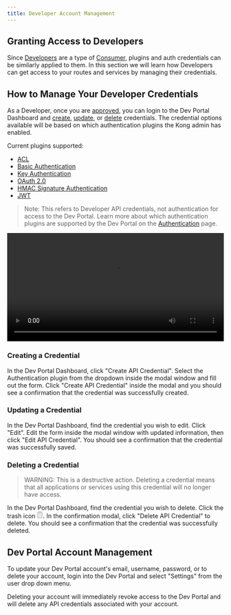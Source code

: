 ```yaml
---
title: Developer Account Management
---
```


## Granting Access to Developers

Since [Developers][developers] are a type of [Consumer](/0.13.x/getting-started/adding-consumers/), plugins and auth credentials can be similarly applied to them. In this section we will learn how Developers can get access to your routes and services by managing their credentials.

## How to Manage Your Developer Credentials

As a Developer, once you are [approved](/enterprise/{{page.kong_version}}/developer-portal/management/developers/#developer-status), you can login to the Dev Portal Dashboard and [create](#creating-a-credential), [update](#updating-a-credential), or [delete](#deleting-a-credential) credentials. The credential options available will be based on which authentication plugins the Kong admin has enabled.

Current plugins supported:

- [ACL](/plugins/acl/)
- [Basic Authentication](/plugins/key-authentication/)
- [Key Authentication](/plugins/key-authentication/)
- [OAuth 2.0](/plugins/basic-authentication/)
- [HMAC Signature Authentication](/plugins/hmac-authentication/)
- [JWT](/plugins/jwt/)

> Note: This refers to Developer API credentials, not authentication for access to the Dev Portal. Learn more about which authentication plugins are supported by the Dev Portal on the [Authentication](/enterprise/{{page.kong_version}}/developer-portal/configuration/authentication) page.

<video width="100%" autoplay loop controls>
  <source src="https://konghq.com/wp-content/uploads/2018/05/May-16-2018-15-44-26_.mp4" type="video/mp4">
  Your browser does not support the video tag.
</video>

### Creating a Credential

In the Dev Portal Dashboard, click "Create API Credential". Select the Authentication plugin from the dropdown inside the modal window and fill out the form. Click "Create API Credential" inside the modal and you should see a confirmation that the credential was successfully created.

### Updating a Credential

In the Dev Portal Dashboard, find the credential you wish to edit. Click "Edit". Edit the form inside the modal window with updated information, then click "Edit API Credential". You should see a confirmation that the credential was successfully saved.

### Deleting a Credential

> WARNING: This is a destructive action. Deleting a credential means that all applications or services using this credential will no longer have access.

In the Dev Portal Dashboard, find the credential you wish to delete. Click the trash icon <svg data-v-1421dd7e="" width="14" height="16" xmlns="http://www.w3.org/2000/svg"><path data-v-1421dd7e="" d="M3 3V2c0-1.1045695.8954305-2 2-2h4c1.1045695 0 2 .8954305 2 2v1h2c.5522847 0 1 .4477153 1 1v1H0V4c0-.5522847.4477152-1 1-1h2zm2 0V2h4v1H5zM1 6h2v8h8V6h2v8c0 1.1045695-.8954305 2-2 2H3c-1.1045695 0-2-.8954305-2-2V6zm5 0v7c-.5522847 0-1-.4477153-1-1V7c0-.5522847.4477153-1 1-1zm2 0c.5522847 0 1 .4477153 1 1v5c0 .5522847-.4477153 1-1 1V6z" fill="#BFBFBF" fill-rule="evenodd"></path></svg>. In the confirmation modal, click "Delete API Credential" to delete. You should see a confirmation that the credential was successfully deleted.

## Dev Portal Account Management

To update your Dev Portal account's email, username, password, or to delete your account, login into the Dev Portal and select "Settings" from the user drop down menu. 

Deleting your account will immediately revoke access to the Dev Portal and will delete any API credentials associated with your account. 


[developers]: /enterprise/{{page.kong_version}}/developer-portal/glossary/#types-of-humans

